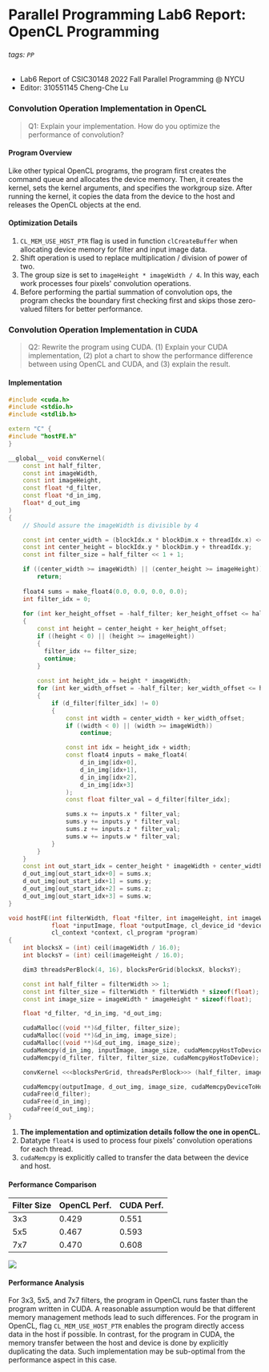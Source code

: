 Parallel Programming Lab6 Report: OpenCL Programming
===

###### tags: `PP`

* Lab6 Report of CSIC30148 2022 Fall Parallel Programming @ NYCU
* Editor: 310551145 Cheng-Che Lu

### Convolution Operation Implementation in OpenCL
> Q1: Explain your implementation. How do you optimize the performance of convolution?

#### Program Overview
Like other typical OpenCL programs, the program first creates the command queue and allocates the device memory. Then, it creates the kernel, sets the kernel arguments, and specifies the workgroup size. After running the kernel, it copies the data from the device to the host and releases the OpenCL objects at the end.

#### Optimization Details
1. `CL_MEM_USE_HOST_PTR` flag is used in function `clCreateBuffer` when allocating device memory for filter and input image data.
2. Shift operation is used to replace multiplication / division of power of two.
3. The group size is set to `imageHeight * imageWidth / 4`. In this way, each work processes four pixels' convolution operations.
4. Before performing the partial summation of convolution ops, the program checks the boundary first checking first and skips those zero-valued filters for better performance.

### Convolution Operation Implementation in CUDA
> Q2: Rewrite the program using CUDA. (1) Explain your CUDA implementation, (2) plot a chart to show the performance difference between using OpenCL and CUDA, and (3) explain the result.

#### Implementation

```cpp
#include <cuda.h>
#include <stdio.h>
#include <stdlib.h>

extern "C" {
#include "hostFE.h"
}

__global__ void convKernel(
    const int half_filter,
    const int imageWidth,
    const int imageHeight,
    const float *d_filter,
    const float *d_in_img,
    float* d_out_img
)
{
    // Should assure the imageWidth is divisible by 4

    const int center_width = (blockIdx.x * blockDim.x + threadIdx.x) << 2; 
    const int center_height = blockIdx.y * blockDim.y + threadIdx.y;
    const int filter_size = half_filter << 1 + 1;

    if ((center_width >= imageWidth) || (center_height >= imageHeight))
        return; 
    
    float4 sums = make_float4(0.0, 0.0, 0.0, 0.0);
    int filter_idx = 0;
    
    for (int ker_height_offset = -half_filter; ker_height_offset <= half_filter; ker_height_offset++)
    {
        const int height = center_height + ker_height_offset;
        if ((height < 0) || (height >= imageHeight))
        {
          filter_idx += filter_size;
          continue;
        }
        
        const int height_idx = height * imageWidth;
        for (int ker_width_offset = -half_filter; ker_width_offset <= half_filter; ker_width_offset++, filter_idx++)
        {
            if (d_filter[filter_idx] != 0)
            {
                const int width = center_width + ker_width_offset;
                if ((width < 0) || (width >= imageWidth))
                    continue;

                const int idx = height_idx + width;
                const float4 inputs = make_float4(
                    d_in_img[idx+0],
                    d_in_img[idx+1],
                    d_in_img[idx+2],
                    d_in_img[idx+3]
                );
                const float filter_val = d_filter[filter_idx];

                sums.x += inputs.x * filter_val;
                sums.y += inputs.y * filter_val;
                sums.z += inputs.z * filter_val;
                sums.w += inputs.w * filter_val;
            }
        }
    }
    const int out_start_idx = center_height * imageWidth + center_width;
    d_out_img[out_start_idx+0] = sums.x;
    d_out_img[out_start_idx+1] = sums.y;
    d_out_img[out_start_idx+2] = sums.z;
    d_out_img[out_start_idx+3] = sums.w;
}

void hostFE(int filterWidth, float *filter, int imageHeight, int imageWidth,
            float *inputImage, float *outputImage, cl_device_id *device,
            cl_context *context, cl_program *program)
{
    int blocksX = (int) ceil(imageWidth / 16.0);
    int blocksY = (int) ceil(imageHeight / 16.0);

    dim3 threadsPerBlock(4, 16), blocksPerGrid(blocksX, blocksY);

    const int half_filter = filterWidth >> 1;
    const int filter_size = filterWidth * filterWidth * sizeof(float);
    const int image_size = imageWidth * imageHeight * sizeof(float);

    float *d_filter, *d_in_img, *d_out_img;

    cudaMalloc((void **)&d_filter, filter_size);
    cudaMalloc((void **)&d_in_img, image_size);
    cudaMalloc((void **)&d_out_img, image_size);
    cudaMemcpy(d_in_img, inputImage, image_size, cudaMemcpyHostToDevice);
    cudaMemcpy(d_filter, filter, filter_size, cudaMemcpyHostToDevice);

    convKernel <<<blocksPerGrid, threadsPerBlock>>> (half_filter, imageWidth, imageHeight, d_filter, d_in_img, d_out_img);

    cudaMemcpy(outputImage, d_out_img, image_size, cudaMemcpyDeviceToHost);
    cudaFree(d_filter);
    cudaFree(d_in_img);
    cudaFree(d_out_img);
}
```

1. **The implementation and optimization details follow the one in openCL.**
2. Datatype `float4` is used to process four pixels' convolution operations for each thread.
3. `cudaMemcpy` is explicitly called to transfer the data between the device and host.

#### Performance Comparison

| Filter Size | OpenCL Perf. | CUDA Perf. |
| ----------- | ------------ | ---------- |
| 3x3         | 0.429        | 0.551      |
| 5x5         | 0.467        | 0.593      |
| 7x7         | 0.470        | 0.608      |

![](https://i.imgur.com/PGv7ZIt.png)


#### Performance Analysis
For 3x3, 5x5, and 7x7 filters, the program in OpenCL runs faster than the program written in CUDA. A reasonable assumption would be that different memory management methods lead to such differences. For the program in OpenCL, flag `CL_MEM_USE_HOST_PTR` enables the program directly access data in the host if possible. In contrast, for the program in CUDA, the memory transfer between the host and device is done by explicitly duplicating the data. Such implementation may be sub-optimal from the performance aspect in this case.